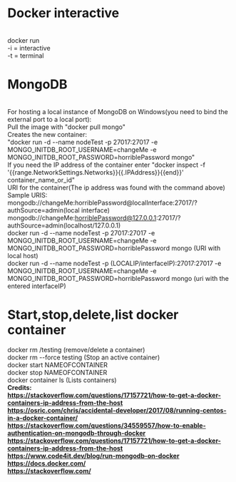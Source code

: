 # Docker interactive
<br>docker run 
<br>-i = interactive
<br>-t = terminal
# MongoDB
<br>For hosting a local instance of MongoDB on Windows(you need to bind the external port to a local port):
<br>Pull the image with "docker pull mongo"
<br>Creates the new container: <br>"docker run -d --name nodeTest -p 27017:27017 -e MONGO_INITDB_ROOT_USERNAME=changeMe -e MONGO_INITDB_ROOT_PASSWORD=horriblePassword mongo"
<br>If you need the IP address of the container enter "docker inspect -f '{{range.NetworkSettings.Networks}}{{.IPAddress}}{{end}}' container_name_or_id"
<br>URI for the container(The ip address was found with the command above)
<br>Sample URIS:<br>mongodb://changeMe:horriblePassword@localInterface:27017/?authSource=admin(local interface)<br>mongodb://changeMe:horriblePassword@127.0.0.1:27017/?authSource=admin(localhost/127.0.0.1)
<br>docker run -d --name nodeTest -p 27017:27017 -e MONGO_INITDB_ROOT_USERNAME=changeMe -e MONGO_INITDB_ROOT_PASSWORD=horriblePassword mongo (URI with local host)
<br>docker run -d --name nodeTest -p (LOCALIP/interfaceIP):27017:27017 -e MONGO_INITDB_ROOT_USERNAME=changeMe -e MONGO_INITDB_ROOT_PASSWORD=horriblePassword mongo (uri with the entered interfaceIP)
# Start,stop,delete,list docker container
docker rm /testing (remove/delete a container)<br>
docker rm --force testing (Stop an active container)
<br>docker start NAMEOFCONTAINER
<br>docker stop NAMEOFCONTAINER
<br>docker container ls (Lists containers)
<br><b>Credits:
  <br>https://stackoverflow.com/questions/17157721/how-to-get-a-docker-containers-ip-address-from-the-host
  <br>https://osric.com/chris/accidental-developer/2017/08/running-centos-in-a-docker-container/
  <br>https://stackoverflow.com/questions/34559557/how-to-enable-authentication-on-mongodb-through-docker
  <br>https://stackoverflow.com/questions/17157721/how-to-get-a-docker-containers-ip-address-from-the-host
  <br>https://www.code4it.dev/blog/run-mongodb-on-docker
  <br>https://docs.docker.com/
  <br>https://stackoverflow.com/
